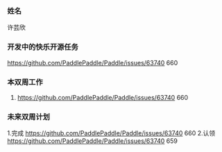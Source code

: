 ### 姓名

许芸欣

### 开发中的快乐开源任务

   https://github.com/PaddlePaddle/Paddle/issues/63740 660

### 本双周工作

   1. https://github.com/PaddlePaddle/Paddle/issues/63740 660

### 未来双周计划

   1.完成 https://github.com/PaddlePaddle/Paddle/issues/63740 660
   2.认领 https://github.com/PaddlePaddle/Paddle/issues/63740 659
